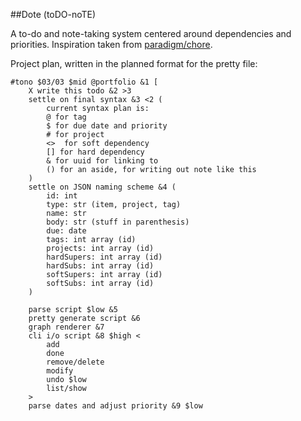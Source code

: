 ##Dote (toDO-noTE)

A to-do and note-taking system centered around dependencies and priorities.
Inspiration taken from [paradigm/chore](https://github.com/paradigm/chore).


Project plan, written in the planned format for the pretty file:

```
#tono $03/03 $mid @portfolio &1 [
    X write this todo &2 >3
    settle on final syntax &3 <2 (
        current syntax plan is:
        @ for tag
        $ for due date and priority
        # for project
        <>  for soft dependency
        [] for hard dependency
        & for uuid for linking to
        () for an aside, for writing out note like this
    )
    settle on JSON naming scheme &4 (
        id: int
        type: str (item, project, tag)
        name: str
        body: str (stuff in parenthesis)
        due: date
        tags: int array (id)
        projects: int array (id)
        hardSupers: int array (id)
        hardSubs: int array (id)
        softSupers: int array (id)
        softSubs: int array (id)
    )

    parse script $low &5
    pretty generate script &6
    graph renderer &7
    cli i/o script &8 $high <
        add
        done
        remove/delete
        modify
        undo $low
        list/show
    >
    parse dates and adjust priority &9 $low
```
